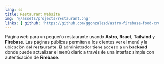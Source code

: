 ```yaml
---
lang: es
title: Restaurant Website
img: '@/assets/projects/restaurant.png'
links: { github: 'https://github.com/ggonzalesd/astro-firebase-food-crud' }
---
```


Página web para un pequeño restaurante usando **Astro**, **React**, **Tailwind** y **Firebase**. Las páginas públicas permiten a los clientes ver el menú y la ubicación del restaurante. El administrador tiene acceso a un **backend** donde puede actualizar el menú diario a través de una interfaz simple con autenticación de **Firebase**.

